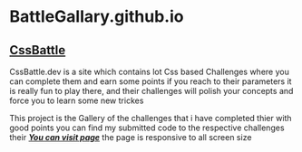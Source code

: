 # BattleGallary.github.io
## [CssBattle](https://cssbattle.dev/)
CssBattle.dev is a site which contains lot Css based Challenges where you can complete them 
and earn some points if you reach to their parameters it is really fun to play there,
and their challenges will polish your concepts and force you to learn some new trickes

This project is the Gallery of the challenges that i have completed thier with good points
you can find  my submitted code to the respective challenges their
***[You can visit page](https://tushar-s-patel.github.io/BattleGallary.github.io/Project_battle/)***
the page is responsive to all screen size
